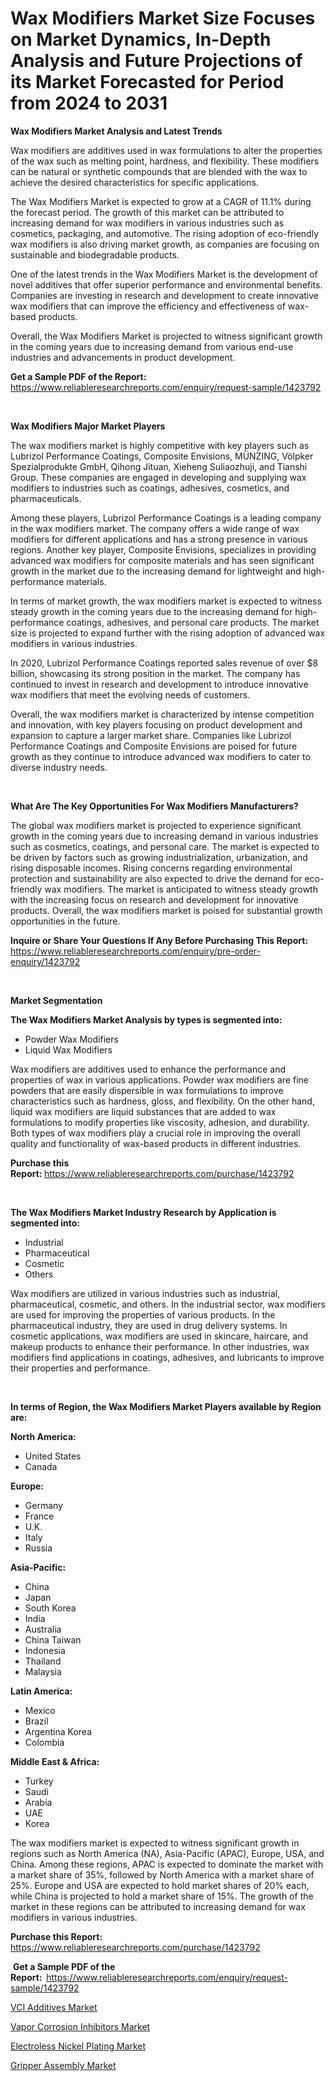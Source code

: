 <p><h1>Wax Modifiers Market Size Focuses on Market Dynamics, In-Depth Analysis and Future Projections of its Market Forecasted for Period from 2024 to 2031</h1></p><p><strong>Wax Modifiers Market Analysis and Latest Trends</strong></p>
<p><p>Wax modifiers are additives used in wax formulations to alter the properties of the wax such as melting point, hardness, and flexibility. These modifiers can be natural or synthetic compounds that are blended with the wax to achieve the desired characteristics for specific applications.</p><p>The Wax Modifiers Market is expected to grow at a CAGR of 11.1% during the forecast period. The growth of this market can be attributed to increasing demand for wax modifiers in various industries such as cosmetics, packaging, and automotive. The rising adoption of eco-friendly wax modifiers is also driving market growth, as companies are focusing on sustainable and biodegradable products.</p><p>One of the latest trends in the Wax Modifiers Market is the development of novel additives that offer superior performance and environmental benefits. Companies are investing in research and development to create innovative wax modifiers that can improve the efficiency and effectiveness of wax-based products.</p><p>Overall, the Wax Modifiers Market is projected to witness significant growth in the coming years due to increasing demand from various end-use industries and advancements in product development.</p></p>
<p><strong>Get a Sample PDF of the Report:&nbsp;</strong> <a href="https://www.reliableresearchreports.com/enquiry/request-sample/1423792">https://www.reliableresearchreports.com/enquiry/request-sample/1423792</a></p>
<p>&nbsp;</p>
<p><strong>Wax Modifiers Major Market Players</strong></p>
<p><p>The wax modifiers market is highly competitive with key players such as Lubrizol Performance Coatings, Composite Envisions, MÜNZING, Völpker Spezialprodukte GmbH, Qihong Jituan, Xieheng Suliaozhuji, and Tianshi Group. These companies are engaged in developing and supplying wax modifiers to industries such as coatings, adhesives, cosmetics, and pharmaceuticals.</p><p>Among these players, Lubrizol Performance Coatings is a leading company in the wax modifiers market. The company offers a wide range of wax modifiers for different applications and has a strong presence in various regions. Another key player, Composite Envisions, specializes in providing advanced wax modifiers for composite materials and has seen significant growth in the market due to the increasing demand for lightweight and high-performance materials.</p><p>In terms of market growth, the wax modifiers market is expected to witness steady growth in the coming years due to the increasing demand for high-performance coatings, adhesives, and personal care products. The market size is projected to expand further with the rising adoption of advanced wax modifiers in various industries.</p><p>In 2020, Lubrizol Performance Coatings reported sales revenue of over $8 billion, showcasing its strong position in the market. The company has continued to invest in research and development to introduce innovative wax modifiers that meet the evolving needs of customers.</p><p>Overall, the wax modifiers market is characterized by intense competition and innovation, with key players focusing on product development and expansion to capture a larger market share. Companies like Lubrizol Performance Coatings and Composite Envisions are poised for future growth as they continue to introduce advanced wax modifiers to cater to diverse industry needs.</p></p>
<p>&nbsp;</p>
<p><strong>What Are The Key Opportunities For Wax Modifiers Manufacturers?</strong></p>
<p><p>The global wax modifiers market is projected to experience significant growth in the coming years due to increasing demand in various industries such as cosmetics, coatings, and personal care. The market is expected to be driven by factors such as growing industrialization, urbanization, and rising disposable incomes. Rising concerns regarding environmental protection and sustainability are also expected to drive the demand for eco-friendly wax modifiers. The market is anticipated to witness steady growth with the increasing focus on research and development for innovative products. Overall, the wax modifiers market is poised for substantial growth opportunities in the future.</p></p>
<p><strong>Inquire or Share Your Questions If Any Before Purchasing This Report:</strong> <a href="https://www.reliableresearchreports.com/enquiry/pre-order-enquiry/1423792">https://www.reliableresearchreports.com/enquiry/pre-order-enquiry/1423792</a></p>
<p>&nbsp;</p>
<p><strong>Market Segmentation</strong></p>
<p><strong>The Wax Modifiers Market Analysis by types is segmented into:</strong></p>
<p><ul><li>Powder Wax Modifiers</li><li>Liquid Wax Modifiers</li></ul></p>
<p><p>Wax modifiers are additives used to enhance the performance and properties of wax in various applications. Powder wax modifiers are fine powders that are easily dispersible in wax formulations to improve characteristics such as hardness, gloss, and flexibility. On the other hand, liquid wax modifiers are liquid substances that are added to wax formulations to modify properties like viscosity, adhesion, and durability. Both types of wax modifiers play a crucial role in improving the overall quality and functionality of wax-based products in different industries.</p></p>
<p><strong>Purchase this Report:&nbsp;</strong><a href="https://www.reliableresearchreports.com/purchase/1423792">https://www.reliableresearchreports.com/purchase/1423792</a></p>
<p>&nbsp;</p>
<p><strong>The Wax Modifiers Market Industry Research by Application is segmented into:</strong></p>
<p><ul><li>Industrial</li><li>Pharmaceutical</li><li>Cosmetic</li><li>Others</li></ul></p>
<p><p>Wax modifiers are utilized in various industries such as industrial, pharmaceutical, cosmetic, and others. In the industrial sector, wax modifiers are used for improving the properties of various products. In the pharmaceutical industry, they are used in drug delivery systems. In cosmetic applications, wax modifiers are used in skincare, haircare, and makeup products to enhance their performance. In other industries, wax modifiers find applications in coatings, adhesives, and lubricants to improve their properties and performance.</p></p>
<p>&nbsp;</p>
<p><strong>In terms of Region, the Wax Modifiers Market Players available by Region are:</strong></p>
<p>
    <p> <strong> North America: </strong>
        <ul>
            <li>United States</li>
            <li>Canada</li>
        </ul>
        </p> 
    <p> <strong> Europe: </strong>
        <ul>
            <li>Germany</li>
            <li>France</li>
            <li>U.K.</li>
            <li>Italy</li>
            <li>Russia</li>
        </ul>
        </p> 
    <p> <strong> Asia-Pacific: </strong>
        <ul>
            <li>China</li>
            <li>Japan</li>
            <li>South Korea</li>
            <li>India</li>
            <li>Australia</li>
            <li>China Taiwan</li>
            <li>Indonesia</li>
            <li>Thailand</li>
            <li>Malaysia</li>
        </ul>
        </p> 
    <p> <strong> Latin America: </strong>
        <ul>
            <li>Mexico</li>
            <li>Brazil</li>
            <li>Argentina Korea</li>
            <li>Colombia</li>
        </ul>
        </p> 
    <p> <strong> Middle East & Africa: </strong>
        <ul>
            <li>Turkey</li>
            <li>Saudi</li>
            <li>Arabia</li>
            <li>UAE</li>
            <li>Korea</li>
        </ul>
    </p>
    </p>
<p><p>The wax modifiers market is expected to witness significant growth in regions such as North America (NA), Asia-Pacific (APAC), Europe, USA, and China. Among these regions, APAC is expected to dominate the market with a market share of 35%, followed by North America with a market share of 25%. Europe and USA are expected to hold market shares of 20% each, while China is projected to hold a market share of 15%. The growth of the market in these regions can be attributed to increasing demand for wax modifiers in various industries.</p></p>
<p><strong>Purchase this Report: </strong><a href="https://www.reliableresearchreports.com/purchase/1423792">https://www.reliableresearchreports.com/purchase/1423792</a></p>
<p>&nbsp;<strong>Get a Sample PDF of the Report:&nbsp;&nbsp;</strong><a href="https://www.reliableresearchreports.com/enquiry/request-sample/1423792">https://www.reliableresearchreports.com/enquiry/request-sample/1423792</a></p>
<p><strong></strong></p>
<p><p><a href="https://github.com/guneycigdem35/Market-Research-Report-List-2/blob/main/vci-additives-market.md">VCI Additives Market</a></p><p><a href="https://github.com/biheemgalvinlouises6hokrh3h/Market-Research-Report-List-1/blob/main/vapor-corrosion-inhibitors-market.md">Vapor Corrosion Inhibitors Market</a></p><p><a href="https://issuu.com/reportprime-2/docs/electroless-nickel-plating-market-size-2030.pptx">Electroless Nickel Plating Market</a></p><p><a href="https://issuu.com/reportprime-2/docs/gripper-assembly-market-size-2030.pptx">Gripper Assembly Market</a></p></p>